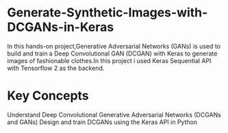 # Generate-Synthetic-Images-with-DCGANs-in-Keras
In this hands-on project,Generative Adversarial Networks (GANs) is used to
build and train a Deep Convolutional GAN (DCGAN) with Keras to generate images 
of fashionable clothes.In this project i used Keras Sequential API with Tensorflow 2 as the backend.

# Key Concepts
Understand Deep Convolutional Generative Adversarial Networks (DCGANs and GANs)
Design and train DCGANs using the Keras API in Python
